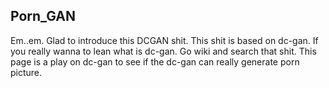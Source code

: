 ## Porn_GAN

Em..em. Glad to introduce this DCGAN shit. This shit is based on dc-gan. If you really wanna to lean what is dc-gan. Go wiki and search that shit. This page is a play on dc-gan to see if the dc-gan can really generate porn picture.